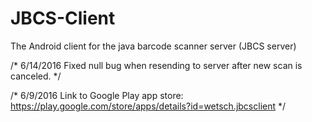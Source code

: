 # JBCS-Client
The Android client for the java barcode scanner server (JBCS server)

/*
6/14/2016
Fixed null bug when resending to server after new scan is canceled.
*/

/*
6/9/2016
Link to Google Play app store: https://play.google.com/store/apps/details?id=wetsch.jbcsclient
*/

